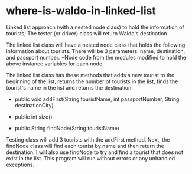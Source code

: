 # where-is-waldo-in-linked-list
Linked list approach (with a nested node class) to hold the information of tourists; The tester (or driver) class will return Waldo's destination

The linked list class will have a nested node class that holds the following information about tourists. There will be 3 parameters: name, destination, and passport number.
*Node code from the modules modified to hold the above instance variables for each node.  


The linked list class has these methods that adds a new tourist to the beginning of the list, returns the number of tourists in the list, finds the tourist's name in the list and returns the destination:

 - public void addFirst(String touristName, int passportNumber, String destinationCity) 

 - public int size() 

 - public String findNode(String touristName) 
 

Testing class will add 3 tourists with the addFirst method. Next, the findNode class will find each tourist by name and then return the destination. I will also use findNode to try and find a tourist that does not exist in the list. This program will run without errors or any unhandled exceptions.

